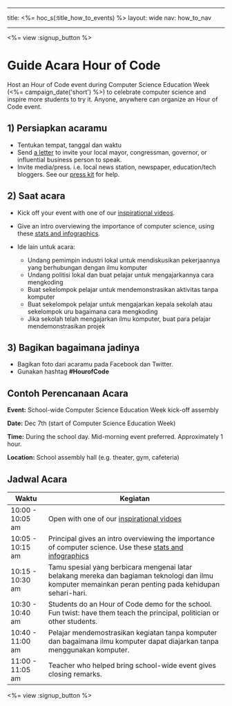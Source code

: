 * * *

title: <%= hoc_s(:title_how_to_events) %> layout: wide nav: how_to_nav

* * *

<%= view :signup_button %>

# Guide Acara Hour of Code

Host an Hour of Code event during Computer Science Education Week (<%= campaign_date('short') %>) to celebrate computer science and inspire more students to try it. Anyone, anywhere can organize an Hour of Code event.

## 1) Persiapkan acaramu

  * Tentukan tempat, tanggal dan waktu
  * Send [a letter](https://docs.google.com/a/code.org/document/d/1eP41sKW7y0qq_JvkRIgZK8dWYICaGRZ4CCDETXa78wY/edit) to invite your local mayor, congressman, governor, or influential business person to speak.
  * Invite media/press. i.e. local news station, newspaper, education/tech bloggers. See our [press kit](<%= resolve_url('/resources/press-kit') %>) for help.

## 2) Saat acara

  * Kick off your event with one of our [inspirational videos](<%= resolve_url('/resources#videos') %>).
  * Give an intro overviewing the importance of computer science, using these [stats and infographics](<%= resolve_url('/resources/stats') %>).   
      
    
  * Ide lain untuk acara: 
      * Undang pemimpin industri lokal untuk mendiskusikan pekerjaannya yang berhubungan dengan ilmu komputer
      * Undang politisi lokal dan buat pelajar untuk mengajarkannya cara mengkoding
      * Buat sekelompok pelajar untuk mendemonstrasikan aktivitas tanpa komputer
      * Buat sekelompok pelajar untuk mengajarkan kepala sekolah atau sekelompok uru bagaimana cara mengkoding
      * Jika sekolah telah mengajarkan ilmu komputer, buat para pelajar mendemonstrasikan projek

## 3) Bagikan bagaimana jadinya

  * Bagikan foto dari acaramu pada Facebook dan Twitter. 
  * Gunakan hashtag **#HourofCode**

## Contoh Perencanaan Acara

**Event:** School-wide Computer Science Education Week kick-off assembly

**Date:** Dec 7th (start of Computer Science Education Week)

**Time:** During the school day. Mid-morning event preferred. Approximately 1 hour.

**Location:** School assembly hall (e.g. theater, gym, cafeteria)   
  


## Jadwal Acara

| Waktu            | Kegiatan                                                                                                                                                |
| ---------------- | ------------------------------------------------------------------------------------------------------------------------------------------------------- |
| 10:00 - 10:05 am | Open with one of our [inspirational vidoes](<%= resolve_url('/resources#videos') %>)                                                                    |
| 10:05 - 10:15 am | Principal gives an intro overviewing the importance of computer science. Use these [stats and infographics](<%= resolve_url('/resources/stats') %>)     |
| 10:15 - 10:30 am | Tamu spesial yang berbicara mengenai latar belakang mereka dan bagiaman teknologi dan ilmu komputer memainkan peran penting pada kehidupan sehari-hari. |
| 10:30 - 10:40 am | Students do an Hour of Code demo for the school. Fun twist: have them teach the principal, politician or other students.                                |
| 10:40 - 11:00 am | Pelajar mendemostrasikan kegiatan tanpa komputer dan bagaimana ilmu komputer dapat diajarkan tanpa menggunakan komputer.                                |
| 11:00 - 11:05 am | Teacher who helped bring school-wide event gives closing remarks.                                                                                       |

<%= view :signup_button %>
